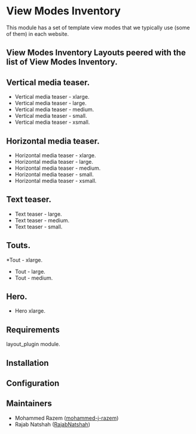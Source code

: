 # View Modes Inventory

 This module has a set of template view modes that we typically use
 (some of them) in each website.

## View Modes Inventory Layouts peered with the list of View Modes Inventory.

## Vertical media teaser.
* Vertical media teaser - xlarge.
* Vertical media teaser - large.
* Vertical media teaser - medium.
* Vertical media teaser - small.
* Vertical media teaser - xsmall.

## Horizontal media teaser.
* Horizontal media teaser - xlarge.
* Horizontal media teaser - large.
* Horizontal media teaser - medium.
* Horizontal media teaser - small.
* Horizontal media teaser - xsmall.
    
## Text teaser.
* Text teaser - large.
* Text teaser - medium.
* Text teaser - small.

## Touts. 
*Tout - xlarge.
* Tout - large.
* Tout - medium.

## Hero. 
* Hero xlarge.




## Requirements
  layout_plugin module.

## Installation


## Configuration



## Maintainers

- Mohammed Razem ([mohammed-j-razem](https://www.drupal.org/u/mohammed-j-razem))
- Rajab Natshah ([RajabNatshah](https://www.drupal.org/u/rajabnatshah))
